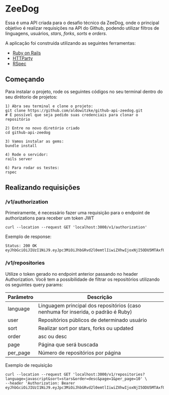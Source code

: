 # ZeeDog

Essa é uma API criada para o desafio técnico da ZeeDog, onde o principal objetivo é realizar requisições na API do Github, podendo utilizar filtros de linguagens, usuários, *stars*, *forks*, *sorts* e *orders*.

A aplicação foi construída utilizando as seguintes ferramentas:

- [Ruby on Rails](https://rubyonrails.org/)
- [HTTParty](https://github.com/jnunemaker/httparty)
- [RSpec](https://rspec.info/)

## Começando

Para instalar o projeto, rode os seguintes códigos no seu terminal dentro do seu dirétorio de projetos:
```
1) Abra seu terminal e clone o projeto:
git clone https://github.com/aldowitzke/github-api-zeedog.git
# É possível que seja pedido suas credenciais para clonar o repositório

2) Entre no novo diretório criado
cd github-api-zeedog

3) Vamos instalar as gems:
bundle install

4) Rode o servidor:
rails server

6) Para rodar os testes:
rspec
```

## Realizando requisições

### /v1/authorization

Primeiramente, é necessário fazer uma requisição para o endpoint de authorizations para receber um token JWT

```
curl --location --request GET 'localhost:3000/v1/authorization'
```
Exemplo de response:
```
Status: 200 OK
eyJhbGciOiJIUzI1NiJ9.eyJpc3MiOiJhbGRvd2l0emtlIiwiZXhwIjoxNjI5ODU5MTAxfQ.kyJkZUD6tuOGhUCtHygkcjTpBGROadGBFrJiKxtAZuw
```

### /v1/repositories

Utilize o token gerado no endpoint anterior passando no header Authorization. 
Você tem a possibilidade de filtrar os repositórios utilizando os seguintes query params:

| Parâmetro  | Descrição  |  
|------------|------------|
| language   |Linguagem principal dos repositórios (caso nenhuma for inserida, o padrão é Ruby)| 
| user | Repositórios públicos de determinado usuário|
|    sort    |Realizar sort por stars, forks ou updated             |   
|      order      |      asc ou desc     |   
| page | Página que será buscada|
| per_page| Número de repositórios por página |

Exemplo de requisição

```
curl --location --request GET 'localhost:3000/v1/repositories?language=javascript&sort=stars&order=desc&page=1&per_page=10' \
--header 'Authorization: Bearer eyJhbGciOiJIUzI1NiJ9.eyJpc3MiOiJhbGRvd2l0emtlIiwiZXhwIjoxNjI5ODU5MTAxfQ.kyJkZUD6tuOGhUCtHygkcjTpBGROadGBFrJiKxtAZuw'
```
